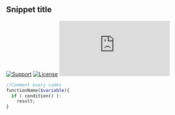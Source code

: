 ## Snippet title
[![Support](https://img.shields.io/badge/contact-Dede%20Wiweka-orange)](https://dede.wiweka.com/development) [![License](https://img.shields.io/github/license/dedewiweka/snippets?color=brightgreen)](https://github.com/dedewiweka/snippets/blob/main/LICENSE) ![File size](https://img.shields.io/github/size/dedewiweka/snippets/snippets-template.md) 

```php
//Comment every codes
functionName($variable){
  if ( condition() ):
    result;
}
```